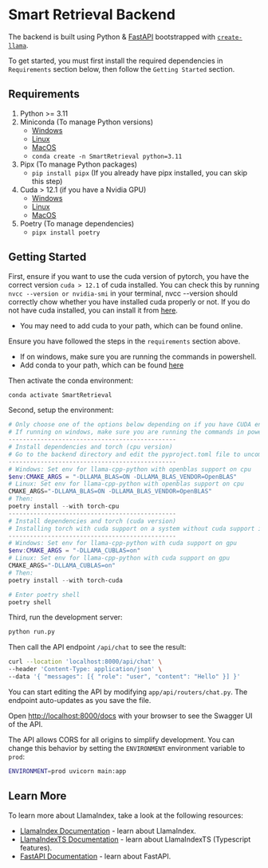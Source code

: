 # Smart Retrieval Backend

The backend is built using Python & [FastAPI](https://fastapi.tiangolo.com/) bootstrapped with [`create-llama`](https://github.com/run-llama/LlamaIndexTS/tree/main/packages/create-llama).

To get started, you must first install the required dependencies in `Requirements` section below, then follow the `Getting Started` section.

## Requirements

1. Python >= 3.11
2. Miniconda (To manage Python versions)
   - [Windows](https://repo.anaconda.com/miniconda/Miniconda3-latest-Windows-x86_64.exe)
   - [Linux](https://repo.anaconda.com/miniconda/Miniconda3-latest-Linux-x86_64.sh)
   - [MacOS](https://repo.anaconda.com/miniconda/Miniconda3-latest-MacOSX-x86_64.pkg)
   - ```conda create -n SmartRetrieval python=3.11```
3. Pipx (To manage Python packages)
   - ```pip install pipx``` (If you already have pipx installed, you can skip this step)
4. Cuda > 12.1 (if you have a Nvidia GPU)
    - [Windows](https://developer.nvidia.com/cuda-downloads)
    - [Linux](https://developer.nvidia.com/cuda-downloads)
    - [MacOS](https://developer.nvidia.com/cuda-downloads)
5. Poetry (To manage dependencies)
   - ```pipx install poetry```

## Getting Started

First, ensure if you want to use the cuda version of pytorch, you have the correct version `cuda > 12.1` of cuda installed. You can check this by running `nvcc --version or nvidia-smi` in your terminal, nvcc --version should correctly chow whether you have installed cuda properly or not. If you do not have cuda installed, you can install it from [here](https://developer.nvidia.com/cuda-downloads).

- You may need to add cuda to your path, which can be found online.

Ensure you have followed the steps in the `requirements` section above.

- If on windows, make sure you are running the commands in powershell.
- Add conda to your path, which can be found [here](https://stackoverflow.com/questions/64149680/how-can-i-activate-a-conda-environment-from-powershell)

Then activate the conda environment:

```bash
conda activate SmartRetrieval
```

Second, setup the environment:

```powershell
# Only choose one of the options below depending on if you have CUDA enabled GPU or not:
# If running on windows, make sure you are running the commands in powershell.
-----------------------------------------------
# Install dependencies and torch (cpu version)
# Go to the backend directory and edit the pyproject.toml file to uncomment the `torch-cpu` poetry section
-----------------------------------------------
# Windows: Set env for llama-cpp-python with openblas support on cpu
$env:CMAKE_ARGS = "-DLLAMA_BLAS=ON -DLLAMA_BLAS_VENDOR=OpenBLAS"
# Linux: Set env for llama-cpp-python with openblas support on cpu
CMAKE_ARGS="-DLLAMA_BLAS=ON -DLLAMA_BLAS_VENDOR=OpenBLAS"
# Then:
poetry install --with torch-cpu
-----------------------------------------------
# Install dependencies and torch (cuda version)
# Installing torch with cuda support on a system without cuda support is also possible.
-----------------------------------------------
# Windows: Set env for llama-cpp-python with cuda support on gpu
$env:CMAKE_ARGS = "-DLLAMA_CUBLAS=on"
# Linux: Set env for llama-cpp-python with cuda support on gpu
CMAKE_ARGS="-DLLAMA_CUBLAS=on"
# Then:
poetry install --with torch-cuda
```

```bash
# Enter poetry shell
poetry shell
```

Third, run the development server:

```bash
python run.py
```

Then call the API endpoint `/api/chat` to see the result:

```bash
curl --location 'localhost:8000/api/chat' \
--header 'Content-Type: application/json' \
--data '{ "messages": [{ "role": "user", "content": "Hello" }] }'
```

You can start editing the API by modifying `app/api/routers/chat.py`. The endpoint auto-updates as you save the file.

Open [http://localhost:8000/docs](http://localhost:8000/docs) with your browser to see the Swagger UI of the API.

The API allows CORS for all origins to simplify development. You can change this behavior by setting the `ENVIRONMENT` environment variable to `prod`:

```bash
ENVIRONMENT=prod uvicorn main:app
```

## Learn More

To learn more about LlamaIndex, take a look at the following resources:

- [LlamaIndex Documentation](https://docs.llamaindex.ai) - learn about LlamaIndex.
- [LlamaIndexTS Documentation](https://ts.llamaindex.ai) - learn about LlamaIndexTS (Typescript features).
- [FastAPI Documentation](https://fastapi.tiangolo.com/) - learn about FastAPI.
